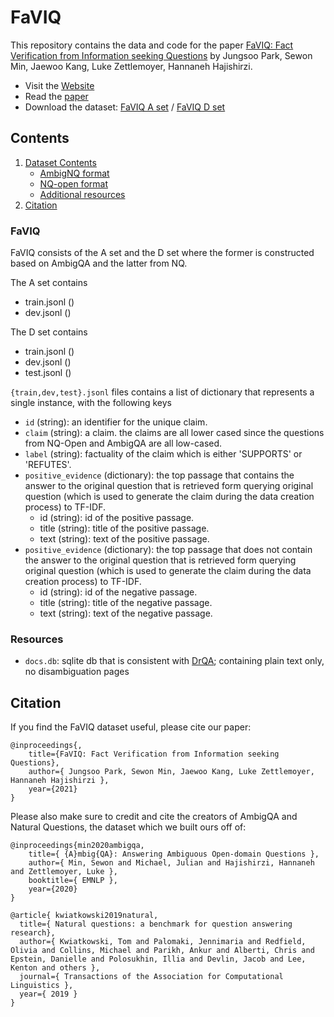 # FaVIQ

This repository contains the data and code for the paper
[FaVIQ: Fact Verification from Information seeking Questions]()
by Jungsoo Park, Sewon Min, Jaewoo Kang, Luke Zettlemoyer, Hannaneh Hajishirzi.

* Visit the [Website]()
* Read the [paper]()
* Download the dataset: [FaVIQ A set]() / [FaVIQ D set]()

## Contents
1. [Dataset Contents](#dataset-contents)
    * [AmbigNQ format](#ambignq)
    * [NQ-open format](#nq-open)
    * [Additional resources](#additional-resources)
2. [Citation](#citation)

### FaVIQ

FaVIQ consists of the A set and the D set where the former is constructed based on AmbigQA and the latter from NQ.

The A set contains
- train.jsonl ()
- dev.jsonl ()

The D set contains
- train.jsonl ()
- dev.jsonl ()
- test.jsonl ()

`{train,dev,test}.jsonl` files contains a list of dictionary that represents a single instance, with the following keys

- `id` (string): an identifier for the unique claim.
- `claim` (string): a claim. the claims are all lower cased since the questions from NQ-Open and AmbigQA are all low-cased.
- `label` (string): factuality of the claim which is either 'SUPPORTS' or 'REFUTES'.
- `positive_evidence` (dictionary): the top passage that contains the answer to the original question that is retrieved form querying original question (which is used to generate the claim during the data creation process) to TF-IDF.
   - id (string): id of the positive passage.
   - title (string): title of the positive passage.
   - text (string): text of the positive passage.
- `positive_evidence` (dictionary): the top passage that does not contain the answer to the original question that is retrieved form querying original question (which is used to generate the claim during the data creation process) to TF-IDF.
   - id (string): id of the negative passage.
   - title (string): title of the negative passage.
   - text (string): text of the negative passage.

### Resources

- `docs.db`: sqlite db that is consistent with [DrQA](https://github.com/facebookresearch/DrQA); containing plain text only, no disambiguation pages

## Citation

If you find the FaVIQ dataset useful, please cite our paper:

```
@inproceedings{,
    title={FaVIQ: Fact Verification from Information seeking Questions},
    author={ Jungsoo Park, Sewon Min, Jaewoo Kang, Luke Zettlemoyer, Hannaneh Hajishirzi },
    year={2021}
}
```

Please also make sure to credit and cite the creators of AmbigQA and Natural Questions,
the dataset which we built ours off of:

```
@inproceedings{min2020ambigqa,
    title={ {A}mbig{QA}: Answering Ambiguous Open-domain Questions },
    author={ Min, Sewon and Michael, Julian and Hajishirzi, Hannaneh and Zettlemoyer, Luke },
    booktitle={ EMNLP },
    year={2020}
}
```

```
@article{ kwiatkowski2019natural,
  title={ Natural questions: a benchmark for question answering research},
  author={ Kwiatkowski, Tom and Palomaki, Jennimaria and Redfield, Olivia and Collins, Michael and Parikh, Ankur and Alberti, Chris and Epstein, Danielle and Polosukhin, Illia and Devlin, Jacob and Lee, Kenton and others },
  journal={ Transactions of the Association for Computational Linguistics },
  year={ 2019 }
}
```

